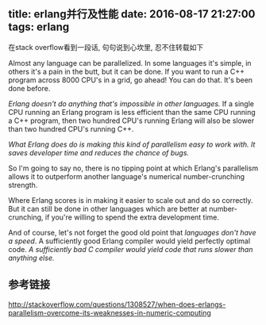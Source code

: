 title: erlang并行及性能
date: 2016-08-17 21:27:00
tags: erlang
---

在stack overflow看到一段话, 句句说到心坎里,
忍不住转载如下

Almost any language can be parallelized. In some languages it's simple, in others it's a pain in the butt, but it can be done. If you want to run a C++ program across 8000 CPU's in a grid, go ahead! You can do that. It's been done before.

*Erlang doesn't do anything that's impossible in other languages.* If a single CPU running an Erlang program is less efficient than the same CPU running a C++ program, then two hundred CPU's running Erlang will also be slower than two hundred CPU's running C++.

*What Erlang does do is making this kind of parallelism easy to work with. It saves developer time and reduces the chance of bugs.*

So I'm going to say no, there is no tipping point at which Erlang's parallelism allows it to outperform another language's numerical number-crunching strength.

Where Erlang scores is in making it easier to scale out and do so correctly. But it can still be done in other languages which are better at number-crunching, if you're willing to spend the extra development time.

And of course, let's not forget the good old point that *languages don't have a speed*. A sufficiently good Erlang compiler would yield perfectly optimal code. *A sufficiently bad C compiler would yield code that runs slower than anything else.*

## 参考链接
http://stackoverflow.com/questions/1308527/when-does-erlangs-parallelism-overcome-its-weaknesses-in-numeric-computing


